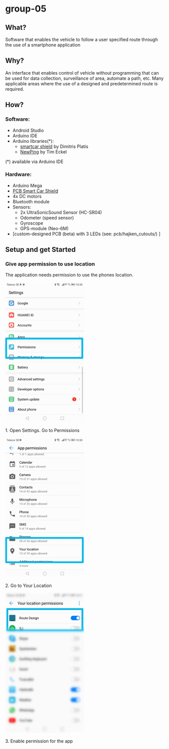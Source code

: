 # group-05

## What?
Software that enables the vehicle to follow a user specified route through the use of a smartphone application

## Why?
An interface that enables control of vehicle without programming that can be used for data collection, surveillance of area, automate a path, etc. Many applicable areas where the use of a designed and predetermined route is required.

## How?
### Software:
* Android Studio
* Arduino IDE
* Arduino libraries(*):
  * <a href="https://github.com/platisd/smartcar_shield">smartcar shield</a> by Dimitris Platis
  * <a href="https://playground.arduino.cc/Code/NewPing/">NewPing</a> by Tim Eckel

(*) available via Arduino IDE  

### Hardware:
* Arduino Mega
*  <a href="https://github.com/platisd/smartcar_shield/tree/master/extras/eagle/smartcar_shield">PCB Smart Car Shield</a> 
* 4x DC motors
* Bluetooth module
* Sensors:
	* 2x UltraSonicSound Sensor (HC-SR04)
	* Odometer (speed sensor)
	* Gyroscope
	* GPS-module (Neo-6M)
* [custom-designed PCB (beta) with 3 LEDs (see: pcb/hajken_cutouts/) ]

## Setup and get Started

### Give app permission to use location
The application needs permission to use the phones location.


<!DOCTYPE html>
<html>
<body>
<div class="row">
  <div class="w3-card-4" style="width:50%">
    <img src="images/settings.png" class="w3-round" width="250">
    <div class="w3-container">
      <p>1. Open Settings. Go to Permissions</p>
    </div>
  </div>
  <div class="w3-card-4" style="width:50%">
    <img src="images/settings-appPermissions.png" class="w3-round" width="250">
    <div class="w3-container">
      <p>2. Go to Your Location</p>
    </div>
  </div>
  <div class="w3-card-4" style="width:50%">
    <img src="images/settings-localPermissions.png" class="w3-round" width="250">
    <div class="w3-container">
      <p>3. Enable permission for the app</p>
    </div>
  </div>
  </div>
</body>
</html>
